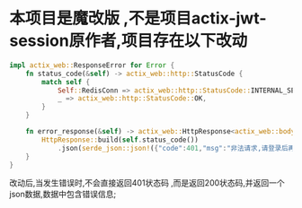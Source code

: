 
# 本项目是魔改版 ,不是项目actix-jwt-session原作者,项目存在以下改动 
```rust
impl actix_web::ResponseError for Error {
    fn status_code(&self) -> actix_web::http::StatusCode {
        match self {
            Self::RedisConn => actix_web::http::StatusCode::INTERNAL_SERVER_ERROR,
            _ => actix_web::http::StatusCode::OK,
        }
    }

    fn error_response(&self) -> actix_web::HttpResponse<actix_web::body::BoxBody> {
        HttpResponse::build(self.status_code())
            .json(serde_json::json!({"code":401,"msg":"非法请求,请登录后再试!"}))
    }
}
```

改动后,当发生错误时,不会直接返回401状态码 ,而是返回200状态码,并返回一个json数据,数据中包含错误信息;